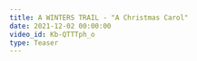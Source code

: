 ```yaml
---
title: A WINTERS TRAIL - "A Christmas Carol"
date: 2021-12-02 00:00:00
video_id: Kb-QTTTph_o
type: Teaser
---
```

